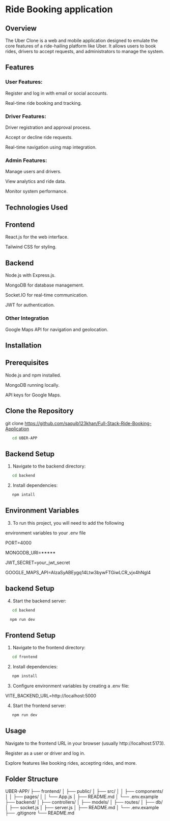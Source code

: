 
# Ride Booking application

## Overview

The Uber Clone is a web and mobile application designed to emulate the core features of a ride-hailing platform like Uber. It allows users to book rides, drivers to accept requests, and administrators to manage the system.

## Features

### User Features:

Register and log in with email or social accounts.

Real-time ride booking and tracking.

### Driver Features:


Driver registration and approval process.

Accept or decline ride requests.

Real-time navigation using map integration.

### Admin Features:

Manage users and drivers.

View analytics and ride data.

Monitor system performance.

## Technologies Used

## Frontend

React.js for the web interface.

Tailwind CSS for styling.

## Backend

Node.js with Express.js.

MongoDB for database management.

Socket.IO for real-time communication.

JWT for authentication.

### Other Integration

Google Maps API for navigation and geolocation.

## Installation

## Prerequisites

Node.js and npm installed.

MongoDB running locally.

API keys for Google Maps.

## Clone the Repository

git clone https://github.com/saquib123khan/Full-Stack-Ride-Booking-Application

```bash
   cd UBER-APP
```

## Backend Setup

1. Navigate to the backend directory:

```bash
   cd backend
```
2. Install dependencies:

```bash
   npm intall
```


## Environment Variables

3. To run this project, you will need to add the following 


environment variables to your .env file

PORT=4000

MONGODB_URI=*****

JWT_SECRET=your_jwt_secret

GOOGLE_MAPS_API=AIzaSyABEygq14Ltw3bywFTGiwLCR_vjx4hNgl4

## backend Setup

4. Start the backend server:

```bash
   cd backend
```

```bash
  npm run dev
```
## Frontend Setup

1. Navigate to the frontend directory:

```bash
   cd frontend
```

2. Install dependencies:

```bash
   npm install
```

3. Configure environment variables by creating a .env file:

VITE_BACKEND_URL=http://localhost:5000

4. Start the frontend server:

```bash
   npm run dev
```

## Usage
Navigate to the frontend URL in your browser (usually http://localhost:5173).

Register as a user or driver and log in.

Explore features like booking rides, accepting rides, and more.

##  Folder Structure

UBER-APP/
├── frontend/
│   ├── public/
│   ├── src/
│   │   ├── components/
│   │   ├── pages/
│   │   └── App.js
│   ├── README.md
│   └── .env.example
├── backend/
│   ├── controllers/
│   ├── models/
│   ├── routes/
│   ├── db/
│   ├── socket.js
│   ├── server.js
│   ├── README.md
│   └── .env.example
├── .gitignore
└── README.md